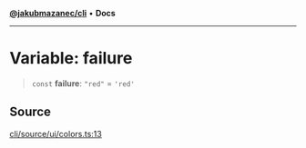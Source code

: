 [**@jakubmazanec/cli**](../../../README.md) • **Docs**

---

# Variable: failure

> `const` **failure**: `"red"` = `'red'`

## Source

[cli/source/ui/colors.ts:13](https://github.com/jakubmazanec/js-tools/blob/7be96c9bc335915647cfe729050b17fe2580309a/packages/cli/source/ui/colors.ts#L13)
